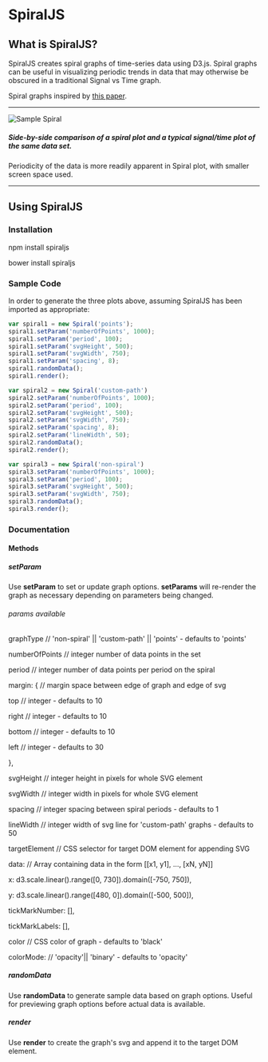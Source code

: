 # SpiralJS

## What is SpiralJS?
SpiralJS creates spiral graphs of time-series data using D3.js. Spiral graphs can be useful in visualizing periodic trends in data that may otherwise be obscured in a traditional Signal vs Time graph.

Spiral graphs inspired by [this paper](http://ieg.ifs.tuwien.ac.at/~aigner/teaching/ws06/infovis_ue/papers/spiralgraph_weber01visualizing.pdf).

***

![Sample Spiral](https://s3-us-west-2.amazonaws.com/github-imgs/spiraljs/Untitled-1.jpg)
##### Side-by-side comparison of a spiral plot and a typical signal/time plot of the same data set.
Periodicity of the data is more readily apparent in Spiral plot, with smaller screen space used.

***

## Using SpiralJS

### Installation
npm install spiraljs

bower install spiraljs

### Sample Code
In order to generate the three plots above, assuming SpiralJS has been imported as appropriate:
```javascript
var spiral1 = new Spiral('points');
spiral1.setParam('numberOfPoints', 1000);
spiral1.setParam('period', 100);
spiral1.setParam('svgHeight', 500);
spiral1.setParam('svgWidth', 750);
spiral1.setParam('spacing', 8);
spiral1.randomData();
spiral1.render();

var spiral2 = new Spiral('custom-path')
spiral2.setParam('numberOfPoints', 1000);
spiral2.setParam('period', 100);
spiral2.setParam('svgHeight', 500);
spiral2.setParam('svgWidth', 750);
spiral2.setParam('spacing', 8);
spiral2.setParam('lineWidth', 50);
spiral2.randomData();
spiral2.render();

var spiral3 = new Spiral('non-spiral')
spiral3.setParam('numberOfPoints', 1000);
spiral3.setParam('period', 100);
spiral3.setParam('svgHeight', 500);
spiral3.setParam('svgWidth', 750);
spiral3.randomData();
spiral3.render();
```

### Documentation
#### Methods
##### setParam
Use **setParam** to set or update graph options. **setParams** will re-render the graph as necessary depending on parameters being changed.

###### params available

graphType // 'non-spiral' || 'custom-path' || 'points' - defaults to 'points'

numberOfPoints // integer number of data points in the set 

period // integer number of data points per period on the spiral

margin: { // margin space between edge of graph and edge of svg

  top // integer - defaults to 10
  
  right  // integer - defaults to 10
  
  bottom  // integer - defaults to 10
  
  left  // integer - defaults to 30
  
},

svgHeight // integer height in pixels for whole SVG element

svgWidth // integer width in pixels for whole SVG element

spacing // integer spacing between spiral periods - defaults to 1

lineWidth // integer width of svg line for 'custom-path' graphs - defaults to 50

targetElement // CSS selector for target DOM element for appending SVG 

data: // Array containing data in the form [[x1, y1], ..., [xN, yN]]

x: d3.scale.linear().range([0, 730]).domain([-750, 750]),

y: d3.scale.linear().range([480, 0]).domain([-500, 500]),

tickMarkNumber: [],

tickMarkLabels: [],

color // CSS color of graph - defaults to 'black'

colorMode: // 'opacity'|| 'binary' - defaults to 'opacity'


##### randomData
Use **randomData** to generate sample data based on graph options. Useful for previewing graph options before actual data is available.

##### render
Use **render** to create the graph's svg and append it to the target DOM element.


